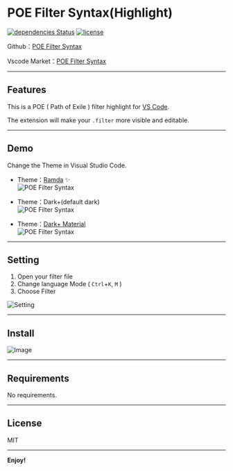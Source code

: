 # POE Filter Syntax(Highlight)

[![dependencies Status](https://david-dm.org/explooosion/PoeFilterSyntax.svg)](https://david-dm.org/)
[![license](https://img.shields.io/github/license/mashape/apistatus.svg)](https://github.com/explooosion/PoeFilterSyntax/blob/master/LICENSE)

Github：[POE Filter Syntax](https://github.com/explooosion/PoeFilterSyntax)

Vscode Market：[POE Filter Syntax](https://marketplace.visualstudio.com/items?itemName=robby.poe-filter)

-------

## Features

This is a POE ( Path of Exile ) filter highlight for [VS Code](https://code.visualstudio.com/).

The extension will make your `.filter` more visible and editable.

-------

## Demo

Change the Theme in Visual Studio Code.

+ Theme：[Ramda](https://marketplace.visualstudio.com/items?itemName=gluons.ramda-theme) ✨  
![POE Filter Syntax](https://raw.githubusercontent.com/explooosion/PoeFilterSyntax/master/images/poe-filter-syntax-ramda.jpg)

+ Theme：Dark+(default dark)  
![POE Filter Syntax](https://raw.githubusercontent.com/explooosion/PoeFilterSyntax/master/images/poe-filter-syntax-dark.jpg)  

+ Theme：[Dark+ Material](https://marketplace.visualstudio.com/items?itemName=vangware.dark-plus-material)  
![POE Filter Syntax](https://raw.githubusercontent.com/explooosion/PoeFilterSyntax/master/images/poe-filter-syntax-dark-material.jpg)

-------

## Setting

1. Open your filter file
2. Change language Mode ( `Ctrl`+`K`, `M` )
3. Choose Filter
  
![Setting](https://raw.githubusercontent.com/explooosion/PoeFilterSyntax/master/images/setting1.jpg)

-------

## Install

![Image](https://i.imgur.com/3b42usZ.png)

-------

## Requirements

No requirements.

-------

## License
MIT

-------

**Enjoy!**